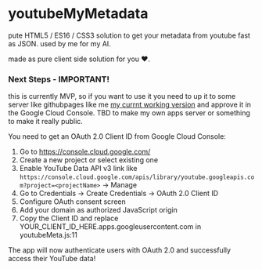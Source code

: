 # youtubeMyMetadata

pute HTML5 / ES16 / CSS3 solution to get your metadata from youtube fast as JSON. used by me for my AI.

made as pure client side solution for you ♥.



### Next Steps - IMPORTANT!

this is currently MVP, so if you want to use it you need to up it to some server like githubpages like me [my currnt working version](https://bresleveloper.github.io/youtubeMyMetadata/) and approve it in the Google Cloud Console. TBD to make my own apps server or something to make it really public.

  You need to get an OAuth 2.0 Client ID from Google Cloud Console:

  1. Go to https://console.cloud.google.com/
  2. Create a new project or select existing one
  3. Enable YouTube Data API v3 link like `https://console.cloud.google.com/apis/library/youtube.googleapis.com?project=<projectName>` -> Manage
  4. Go to Credentials → Create Credentials → OAuth 2.0 Client ID
  5. Configure OAuth consent screen
  6. Add your domain as authorized JavaScript origin
  7. Copy the Client ID and replace YOUR_CLIENT_ID_HERE.apps.googleusercontent.com in youtubeMeta.js:11

  The app will now authenticate users with OAuth 2.0 and successfully access their YouTube data!
